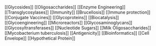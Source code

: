 [[Glycosides]]
[[Oligosaccharides]]
[[Enzyme Engineering]]
[[Transglycosylases]]
[[Immunity]]
[[Brucellosis]]
[[Immune protection]]
[[Conjugate Vaccines]]
[[Glycoproteins]]
[[Biocatalysis]]
[[Glycoengineering]]
[[Microreactors]]
[[Glycosaminoglycans]]
[[Glycosyltransferases]]
[[Nucleotide Sugars]]
[[Milk Oligosaccharides]]
[[Mycobacterium tuberculosis]]
[[Antigenicity]]
[[Bioinformatics]]
[[Cell Envelope]]
[[Hypothetical Protein]]
